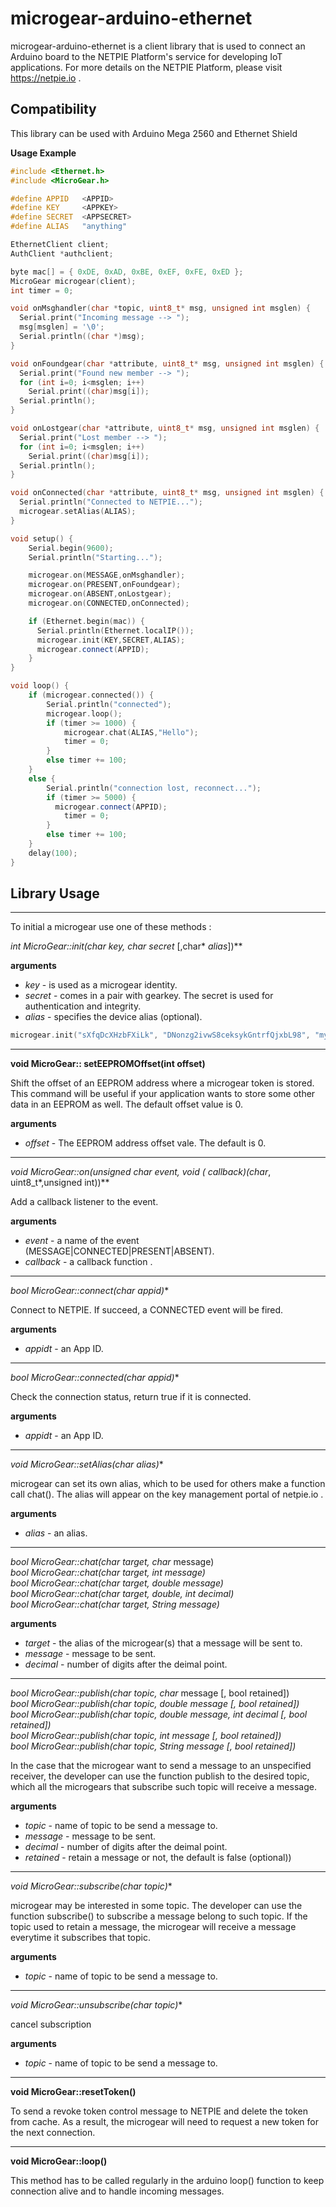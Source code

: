 # microgear-arduino-ethernet

microgear-arduino-ethernet is a client library that is used to connect an Arduino board to the NETPIE Platform's service for developing IoT applications. For more details on the NETPIE Platform, please visit https://netpie.io . 

## Compatibility
This library can be used with Arduino Mega 2560 and  Ethernet Shield

**Usage Example**
```c++
#include <Ethernet.h>
#include <MicroGear.h>

#define APPID   <APPID>
#define KEY     <APPKEY>
#define SECRET  <APPSECRET>
#define ALIAS   "anything"

EthernetClient client;
AuthClient *authclient;

byte mac[] = { 0xDE, 0xAD, 0xBE, 0xEF, 0xFE, 0xED };
MicroGear microgear(client);
int timer = 0;

void onMsghandler(char *topic, uint8_t* msg, unsigned int msglen) {
  Serial.print("Incoming message --> ");
  msg[msglen] = '\0';
  Serial.println((char *)msg);
}

void onFoundgear(char *attribute, uint8_t* msg, unsigned int msglen) {
  Serial.print("Found new member --> ");
  for (int i=0; i<msglen; i++)
    Serial.print((char)msg[i]);
  Serial.println();  
}

void onLostgear(char *attribute, uint8_t* msg, unsigned int msglen) {
  Serial.print("Lost member --> ");
  for (int i=0; i<msglen; i++)
    Serial.print((char)msg[i]);
  Serial.println();
}

void onConnected(char *attribute, uint8_t* msg, unsigned int msglen) {
  Serial.println("Connected to NETPIE...");
  microgear.setAlias(ALIAS);
}

void setup() {  
    Serial.begin(9600);
    Serial.println("Starting...");

    microgear.on(MESSAGE,onMsghandler);
    microgear.on(PRESENT,onFoundgear);
    microgear.on(ABSENT,onLostgear);
    microgear.on(CONNECTED,onConnected);

    if (Ethernet.begin(mac)) {
      Serial.println(Ethernet.localIP());
      microgear.init(KEY,SECRET,ALIAS);
      microgear.connect(APPID);
    }
}

void loop() {
	if (microgear.connected()) {
		Serial.println("connected");
		microgear.loop();
		if (timer >= 1000) {
  			microgear.chat(ALIAS,"Hello");
	    	timer = 0;
	    } 
    	else timer += 100;
	}
	else {
	    Serial.println("connection lost, reconnect...");
    	if (timer >= 5000) {
          microgear.connect(APPID);
			timer = 0;
		}
		else timer += 100;
	}
	delay(100);
}

```
## Library Usage
---
To initial a microgear use one of these methods :

**int MicroGear::init(char* *key*, char* *secret* [,char* *alias*])**

**arguments**
* *key* - is used as a microgear identity.
* *secret* - comes in a pair with gearkey. The secret is used for authentication and integrity.
* *alias* - specifies the device alias (optional).  

```c++
microgear.init("sXfqDcXHzbFXiLk", "DNonzg2ivwS8ceksykGntrfQjxbL98", "myplant");
```

---

**void MicroGear:: setEEPROMOffset(int offset)**

Shift the offset of an EEPROM address where a microgear token is stored. This command will be useful if your application wants to store some other data in an EEPROM as well. The default offset value is 0.

**arguments**
* *offset* - The EEPROM address offset vale. The default is 0.

---

**void MicroGear::on(unsigned char event, void (* callback)(char*, uint8_t*,unsigned int))**

Add a callback listener to the event.

**arguments**
* *event* - a name of the event (MESSAGE|CONNECTED|PRESENT|ABSENT).
* *callback* - a callback function .

---

**bool MicroGear::connect(char* appid)**

Connect to NETPIE. If succeed, a CONNECTED event will be fired.

**arguments**
* *appidt* - an App ID.

---

**bool MicroGear::connected(char* appid)**

Check the connection status, return true if it is connected.

**arguments**
* *appidt* - an App ID.

---

**void MicroGear::setAlias(char* alias)**

microgear can set its own alias, which to be used for others make a function call chat(). The alias will appear on the key management portal of netpie.io .

**arguments**
* *alias* - an alias.

---

**bool MicroGear::chat(char* target, char* message)**<br/>
**bool MicroGear::chat(char* target, int message)**<br/>
**bool MicroGear::chat(char* target, double message)**<br/>
**bool MicroGear::chat(char* target, double, int decimal)**<br/>
**bool MicroGear::chat(char* target, String message)**<br/>
		
**arguments**
* *target* - the alias of the microgear(s) that a message will be sent to.
* *message* - message to be sent.
* *decimal* - number of digits after the deimal point.

---

**bool MicroGear::publish(char* topic, char* message [, bool retained])**<br/>
**bool MicroGear::publish(char* topic, double message [, bool retained])**<br/>
**bool MicroGear::publish(char* topic, double message, int decimal [, bool retained])**<br/>
**bool MicroGear::publish(char* topic, int message [, bool retained])**<br/>
**bool MicroGear::publish(char* topic, String message [, bool retained])**<br/>

In the case that the microgear want to send a message to an unspecified receiver, the developer can use the function publish to the desired topic, which all the microgears that subscribe such topic will receive a message.

**arguments**
* *topic* - name of topic to be send a message to.
* *message* - message to be sent.
* *decimal* - number of digits after the deimal point.
* *retained* - retain a message or not, the default is false (optional))

---

**void MicroGear::subscribe(char* topic)**

microgear may be interested in some topic. The developer can use the function subscribe() to subscribe a message belong to such topic. If the topic used to retain a message, the microgear will receive a message everytime it subscribes that topic.

**arguments**
* *topic* - name of topic to be send a message to.

---

**void MicroGear::unsubscribe(char* topic)**

cancel subscription

**arguments**
* *topic* - name of topic to be send a message to.

---

**void MicroGear::resetToken()**

To send a revoke token control message to NETPIE and delete the token from cache. As a result, the microgear will need to request a new token for the next connection.

---

**void MicroGear::loop()**

This method has to be called regularly in the arduino loop() function to keep connection alive and to handle incoming messages.
